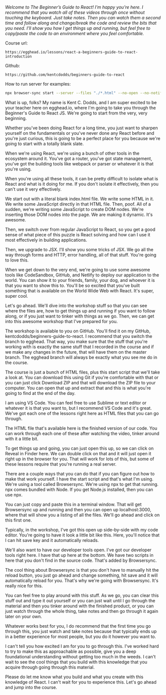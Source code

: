 *Welcome to The Beginner’s Guide to React! I’m happy you’re here. I recommend that you watch all of these videos through once without touching the keyboard. Just take notes. Then you can watch them a second time and follow along and change/break the code and review the bits that you need. I’ll show you how I get things up and running, but feel free to copy/paste the code to an environment where you feel comfortable.*

Course url: 
```
https://egghead.io/lessons/react-a-beginners-guide-to-react-introduction
```

Github:
```
https://github.com/kentcdodds/beginners-guide-to-react
```

How to run server for examples:
```bash
npx browser-sync start --server --files "./*.html" --no-open --no-notify --directory
```

What is up, folks? My name is Kent C. Dodds, and I am super excited to be your teacher here on egghead.io, where I'm going to take you through the Beginner's Guide to React JS. We're going to start from the very, very beginning.

Whether you've been doing React for a long time, you just want to sharpen yourself on the fundamentals or you've never done any React before and you're just curious, this is going to be a perfect place for you because we're going to start with a totally blank slate.

When we're using React, we're using a bunch of other tools in the ecosystem around it. You've got a router, you've got state management, you've got the building tools like webpack or parser or whatever it is that you're using.

When you're using all these tools, it can be pretty difficult to isolate what is React and what is it doing for me. If you don't isolate it effectively, then you can't use it very effectively.

We start out with a literal blank index.html file. We write some HTML in it. We write some JavaScript directly in that HTML file. Then, poof. All of a sudden, we're writing some JavaScript to create DOM nodes. We're inserting those DOM nodes into the page. We are making it dynamic. It's awesome.

Then, we switch over from regular JavaScript to React, so you get a good sense of what piece of this puzzle is React solving and how can I use it most effectively in building applications.

Then, we upgrade to JSX. I'll show you some tricks of JSX. We go all the way through forms and HTTP, error handling, all of that stuff. You're going to love this.

When we get down to the very end, we're going to use some awesome tools like CodeSandbox, GitHub, and Netlify to deploy our application to the world. You can show it to your friends, family, your dog, and whoever it is that you want to show this to. You'll be so excited that you've built something that is available on the World Wide Web with React. It's super, super cool.

Let's go ahead. We'll dive into the workshop stuff so that you can see where the files are, how to get things up and running if you want to follow along, or if you just want to tinker with things as we go. Then, we can get into this awesome workshop that I've prepared for you.

The workshop is available to you on GitHub. You'll find it on my GitHub, kentcdodds/beginners-guide-to-react. I recommend that you switch the branch to egghead. That way, you make sure that the stuff that you're working with is exactly the same stuff that I recorded in the course and if we make any changes in the future, that will have them on the master branch. The egghead branch will always be exactly what you see me do in the course.

The course is just a bunch of HTML files, plus this start script that we'll take a look at. You can download this using Git if you're comfortable with that or you can just click Download ZIP and that will download the ZIP file to your computer. You can open that up and extract that and this is what you're going to find at the end of the day.

I am using VS Code. You can feel free to use Sublime or text editor or whatever it is that you want to, but I recommend VS Code and it's great. We've got each one of the lessons right here as HTML files that you can go through.

The HTML file that's available here is the finished version of our code. You can work through each one of these after watching the video, tinker around with it a little bit.

To get things up and going, you can just open this up, so we can click on Reveal in Finder here. We can double click on that and it will just open it right up in the browser for you. That will work for lots of this, but some of these lessons require that you're running a real server.

There are a couple ways that you can do that if you can figure out how to make that work yourself. I have the start script and that's what I'm using. We're using a tool called Browsersync. We're using npx to get that running. npx comes bundled with Node. If you get Node.js installed, then you can use npx.

You can just copy and paste this in a terminal window. That will get Browsersync up and running and then you can open up localhost:3000, where that will show you a listing of all the files. We'll go ahead and click on this first one.

Typically, in the workshop, I've got this open up side-by-side with my code editor. You're going to have it look a little bit like this. Here, you'll notice that I can hit save key and it automatically reloads.

We'll also want to have our developer tools open. I've got our developer tools right here. I have that up here at the bottom. We have two scripts in here that you don't find in the source code. That's added by Browsersync.

The cool thing about Browsersync is that you don't have to manually hit the reload button, you just go ahead and change something, hit save and it will automatically reload for you. That's why we're going with Browsersync. It's really nice for this.

You can feel free to play around with this stuff. As we go, you can clear this stuff out and type it out yourself or you can just wait until I go through the material and then you tinker around with the finished product, or you can just watch through the whole thing, take notes and then go through it again later on your own.

Whatever works best for you, I do recommend that the first time you go through this, you just watch and take notes because that typically ends up in a better experience for most people, but you do it however you want to.

I can't tell you how excited I am for you to go through this. I've worked hard to try to make this as approachable as possible, give you a deep foundational understanding without getting too much in the weeds. I can't wait to see the cool things that you build with this knowledge that you acquire through going through this material.

Please do let me know what you build and what you create with this knowledge of React. I can't wait for you to experience this. Let's go ahead and jump into the course.
